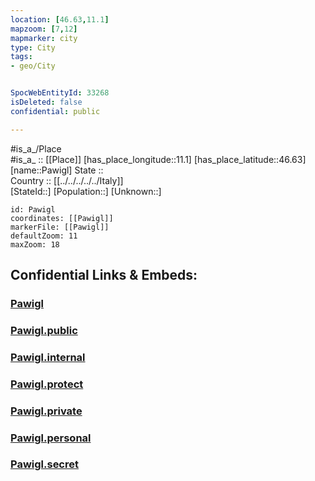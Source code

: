 ```yaml
---
location: [46.63,11.1] 
mapzoom: [7,12] 
mapmarker: city 
type: City
tags:
- geo/City


SpocWebEntityId: 33268
isDeleted: false
confidential: public

---
```

#is_a_/Place  
#is_a_ :: [[Place]] 
[has_place_longitude::11.1] 
[has_place_latitude::46.63] 
[name::Pawigl] 
State ::  
Country :: [[../../../../../Italy]]  
[StateId::] 
[Population::] 
[Unknown::] 


```leaflet
id: Pawigl
coordinates: [[Pawigl]] 
markerFile: [[Pawigl]] 
defaultZoom: 11 
maxZoom: 18
```


## Confidential Links & Embeds: 

### [Pawigl](/_Standards/Earth/Continent/Europe/Europe~South/Italy/regions~Italy/Trentino/Bozen.Province/City/Pawigl.md) 

### [Pawigl.public](/_public/Earth/Continent/Europe/Europe~South/Italy/regions~Italy/Trentino/Bozen.Province/City/Pawigl.public.md) 

### [Pawigl.internal](/_internal/Earth/Continent/Europe/Europe~South/Italy/regions~Italy/Trentino/Bozen.Province/City/Pawigl.internal.md) 

### [Pawigl.protect](/_protect/Earth/Continent/Europe/Europe~South/Italy/regions~Italy/Trentino/Bozen.Province/City/Pawigl.protect.md) 

### [Pawigl.private](/_private/Earth/Continent/Europe/Europe~South/Italy/regions~Italy/Trentino/Bozen.Province/City/Pawigl.private.md) 

### [Pawigl.personal](/_personal/Earth/Continent/Europe/Europe~South/Italy/regions~Italy/Trentino/Bozen.Province/City/Pawigl.personal.md) 

### [Pawigl.secret](/_secret/Earth/Continent/Europe/Europe~South/Italy/regions~Italy/Trentino/Bozen.Province/City/Pawigl.secret.md)

